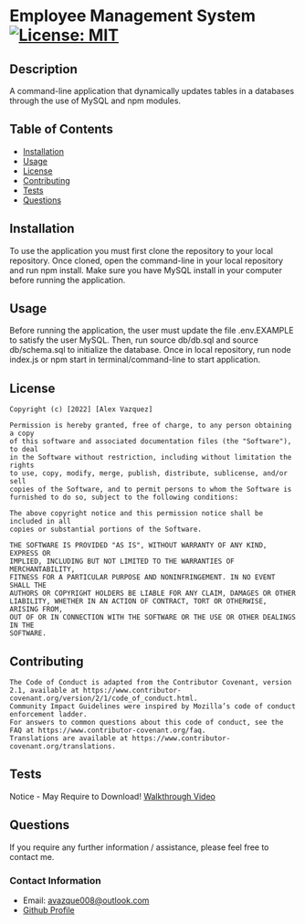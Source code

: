 # Employee Management System [![License: MIT](https://img.shields.io/badge/License-MIT-yellow.svg)](https://opensource.org/licenses/MIT)

## Description

A command-line application that dynamically updates tables in a databases through the use of MySQL and npm modules.

## Table of Contents

* [Installation](#installation)
* [Usage](#usage)
* [License](#license)
* [Contributing](#contributing)
* [Tests](#tests)
* [Questions](#questions)
    
## Installation

 To use the application you must first clone the repository to your local repository. Once cloned, open the command-line in your local repository and run npm install. Make sure you have MySQL install in your computer before running the application.
 
## Usage

 Before running the application, the user must update the file .env.EXAMPLE to satisfy the user MySQL. Then, run source db/db.sql and source db/schema.sql to initialize the database. Once in local repository, run node index.js or npm start in terminal/command-line to start application.

## License

    Copyright (c) [2022] [Alex Vazquez]

    Permission is hereby granted, free of charge, to any person obtaining a copy
    of this software and associated documentation files (the "Software"), to deal
    in the Software without restriction, including without limitation the rights
    to use, copy, modify, merge, publish, distribute, sublicense, and/or sell
    copies of the Software, and to permit persons to whom the Software is
    furnished to do so, subject to the following conditions:

    The above copyright notice and this permission notice shall be included in all
    copies or substantial portions of the Software.

    THE SOFTWARE IS PROVIDED "AS IS", WITHOUT WARRANTY OF ANY KIND, EXPRESS OR
    IMPLIED, INCLUDING BUT NOT LIMITED TO THE WARRANTIES OF MERCHANTABILITY,
    FITNESS FOR A PARTICULAR PURPOSE AND NONINFRINGEMENT. IN NO EVENT SHALL THE
    AUTHORS OR COPYRIGHT HOLDERS BE LIABLE FOR ANY CLAIM, DAMAGES OR OTHER
    LIABILITY, WHETHER IN AN ACTION OF CONTRACT, TORT OR OTHERWISE, ARISING FROM,
    OUT OF OR IN CONNECTION WITH THE SOFTWARE OR THE USE OR OTHER DEALINGS IN THE
    SOFTWARE.
    

## Contributing

    The Code of Conduct is adapted from the Contributor Covenant, version 2.1, available at https://www.contributor-covenant.org/version/2/1/code_of_conduct.html.
    Community Impact Guidelines were inspired by Mozilla’s code of conduct enforcement ladder.
    For answers to common questions about this code of conduct, see the FAQ at https://www.contributor-covenant.org/faq. 
    Translations are available at https://www.contributor-covenant.org/translations.    
    

## Tests

Notice - May Require to Download!
[Walkthrough Video](https://drive.google.com/file/d/12kxSv95YYqLjUxxUqmlWdekRhhl5g2u6/view)


## Questions

If you require any further information / assistance, please feel free to contact me.

### Contact Information

* Email: avazque008@outlook.com
* [Github Profile](https://github.com/avazque008)
